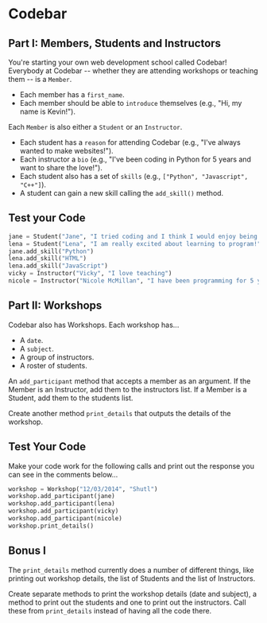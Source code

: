 # Codebar

## Part I: Members, Students and Instructors

You're starting your own web development school called Codebar! Everybody at Codebar -- whether they are attending workshops or teaching them -- is a `Member`.
* Each member has a `first_name`.
* Each member should be able to `introduce` themselves (e.g., "Hi, my name is Kevin!").

Each `Member` is also either a `Student` or an `Instructor`.
* Each student has a `reason` for attending Codebar (e.g., "I've always wanted to make websites!").
* Each instructor a `bio` (e.g., "I've been coding in Python for 5 years and want to share the love!").
* Each student also has a set of `skills` (e.g., `["Python", "Javascript", "C++"]`).
* A student can gain a new skill calling the `add_skill()` method.

## Test your Code

```py
jane = Student("Jane", "I tried coding and I think I would enjoy being a dev")
lena = Student("Lena", "I am really excited about learning to program!")
jane.add_skill("Python")
lena.add_skill("HTML")
lena.add_skill("JavaScript")
vicky = Instructor("Vicky", "I love teaching")
nicole = Instructor("Nicole McMillan", "I have been programming for 5 years in Python and want to spread the love")
```

## Part II: Workshops

Codebar also has Workshops. Each workshop has...
* A `date`.
* A `subject`.
* A group of instructors.
* A roster of students.

An `add_participant` method that accepts a member as an argument. If the Member is an Instructor, add them to the instructors list. If a Member is a Student, add them to the students list.

Create another method `print_details` that outputs the details of the workshop.

## Test Your Code

Make your code work for the following calls and print out the response you can see in the comments below...

```py
workshop = Workshop("12/03/2014", "Shutl")
workshop.add_participant(jane)
workshop.add_participant(lena)
workshop.add_participant(vicky)
workshop.add_participant(nicole)
workshop.print_details()
```

## Bonus I

The `print_details` method currently does a number of different things, like printing out workshop details, the list of Students and the list of Instructors.

Create separate methods to print the workshop details (date and subject), a method to print out the students and one to print out the instructors. Call these from `print_details` instead of having all the code there.
